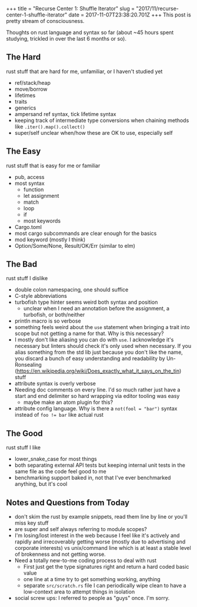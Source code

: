 +++
title = "Recurse Center 1: Shuffle Iterator"
slug = "2017/11/recurse-center-1-shuffle-iterator"
date = 2017-11-07T23:38:20.701Z
+++
This post is pretty stream of consciousness.

Thoughts on rust language and syntax so far (about ~45 hours spent studying, trickled in over the last 6 months or so).

## The Hard

rust stuff that are hard for me, unfamiliar, or I haven't studied yet

- ref/stack/heap
- move/borrow
- lifetimes
- traits
- generics
- ampersand ref syntax, tick lifetime syntax
- keeping track of intermediate type conversions when chaining methods like `.iter().map().collect()`
- super/self unclear when/how these are OK to use, especially self

## The Easy

rust stuff that is easy for me or familiar

- pub, access
- most syntax
  - function
  - let assignment
  - match
  - loop
  - if
  - most keywords
- Cargo.toml
- most cargo subcommands are clear enough for the basics
- mod keyword (mostly I think)
- Option/Some/None, Result/OK/Err (similar to elm)

## The Bad

rust stuff I dislike

- double colon namespacing, one should suffice
- C-style abbreviations
- turbofish type hinter seems weird both syntax and position
  - unclear when I need an annotation before the assignment, a turbofish, or both/neither
- println macro is so verbose
- something feels weird about the `use` statement when bringing a trait into scope but not getting a name for that. Why is this necessary?
- I mostly don't like aliasing you can do with `use`. I acknowledge it's necessary but linters should check it's only used when necessary. If you alias something from the std lib just because you don't like the name, you discard a bunch of easy understanding and readability by Un-Ronsealing (https://en.wikipedia.org/wiki/Does_exactly_what_it_says_on_the_tin) stuff
- attribute syntax is overly verbose
- Needing doc comments on every line. I'd so much rather just have a start and end delimiter so hard wrapping via editor tooling was easy
  - maybe make an atom plugin for this?
- attribute config language. Why is there a `not(fool = "bar")` syntax instead of `foo != bar` like actual rust

## The Good

rust stuff I like

- lower_snake_case for most things
- both separating external API tests but keeping internal unit tests in the same file as the code feel good to me
- benchmarking support baked in, not that I've ever benchmarked anything, but it's cool

## Notes and Questions from Today

- don't skim the rust by example snippets, read them line by line or you'll miss key stuff
- are super and self always referring to module scopes?
- I'm losing/lost interest in the web because I feel like it's actively and rapidly and irrecoverably getting worse (mostly due to advertising and corporate interests) vs unix/command line which is at least a stable level of brokenness and not getting worse.
- Need a totally new-to-me coding process to deal with rust
  - First just get the type signatures right and return a hard coded basic value
  - one line at a time try to get something working, anything
  - separate `src/scratch.rs` file I can periodically wipe clean to have a low-context area to attempt things in isolation
- social screw ups: I referred to people as "guys" once. I'm sorry.
